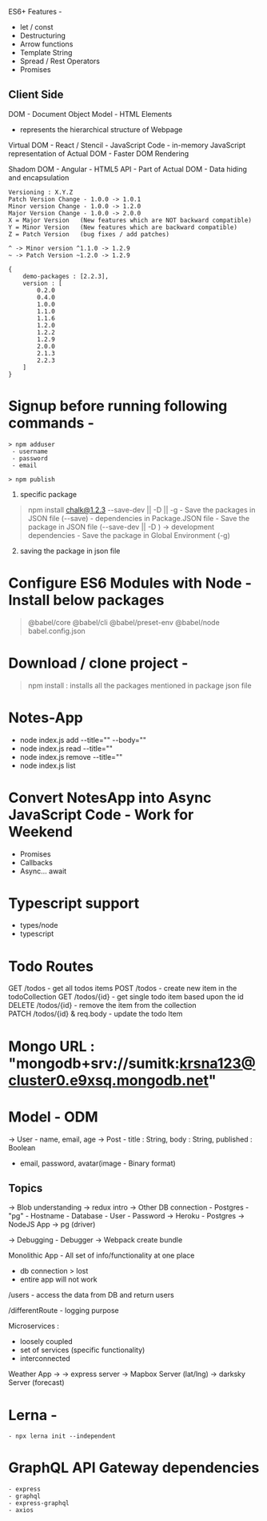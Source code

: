 ES6+ Features - 
- let / const 
- Destructuring
- Arrow functions
- Template String
- Spread / Rest Operators
- Promises 


Client Side
-----------
DOM - Document Object Model - HTML Elements
- represents the hierarchical structure of Webpage

Virtual DOM - React / Stencil - JavaScript Code
	- in-memory JavaScript representation of Actual DOM
	- Faster DOM Rendering

Shadom DOM - Angular - HTML5 API
	- Part of Actual DOM
	- Data hiding and encapsulation



    Versioning : X.Y.Z  
    Patch Version Change - 1.0.0 -> 1.0.1
    Minor version Change - 1.0.0 -> 1.2.0
    Major Version Change - 1.0.0 -> 2.0.0
    X = Major Version   (New features which are NOT backward compatible)
    Y = Minor Version   (New features which are backward compatible)
    Z = Patch Version   (bug fixes / add patches)

    ^ -> Minor version ^1.1.0 -> 1.2.9
    ~ -> Patch Version ~1.2.0 -> 1.2.9

    {
        demo-packages : [2.2.3],
        version : [
            0.2.0
            0.4.0
            1.0.0
            1.1.0
            1.1.6
            1.2.0
            1.2.2
            1.2.9
            2.0.0
            2.1.3
            2.2.3
        ]
    }

# Signup before running following commands -
    > npm adduser
     - username 
     - password
     - email

    > npm publish


1. specific package

> npm install chalk@1.2.3 --save-dev || -D || -g
    - Save the packages in JSON file (--save) - dependencies in Package.JSON file
    - Save the package in JSON file (--save-dev || -D )
        -> development dependencies
    - Save the package in Global Environment (-g)

2. saving the package in json file


# Configure ES6 Modules with Node - Install below packages
> @babel/core @babel/cli @babel/preset-env @babel/node
> babel.config.json


# Download / clone project -
> npm install : installs all the packages mentioned in package json file


# Notes-App
- node index.js add --title="" --body=""
- node index.js read --title=""
- node index.js remove --title=""
- node index.js list

# Convert NotesApp into Async JavaScript Code - Work for Weekend
- Promises
- Callbacks
- Async... await


# Typescript support
- types/node
- typescript



# Todo Routes

GET /todos      - get all todos items
POST /todos     - create new item in the todoCollection 
GET /todos/{id} - get single todo item based upon the id
DELETE /todos/{id}  - remove the item from the collection    
PATCH /todos/{id} & req.body  - update the todo Item


# Mongo URL : "mongodb+srv://sumitk:krsna123@cluster0.e9xsq.mongodb.net"

# Model - ODM
-> User - name, email, age
-> Post - title : String, body : String, published : Boolean

- email, password, avatar(image - Binary format)

Topics
------
-> Blob understanding
-> redux intro
-> Other DB connection - Postgres - "pg"
    - Hostname
    - Database
    - User
    - Password
-> Heroku - Postgres -> NodeJS App -> pg (driver)




-> Debugging - Debugger
-> Webpack create bundle

<!-- SYNERGY2411@OUTLOOK.COM -->


Monolithic App - All set of info/functionality at one place
- db connection > lost
- entire app will not work

/users - access the data from DB and return users

/differentRoute - logging purpose




Microservices : 
- loosely coupled
- set of services (specific functionality)
- interconnected


Weather App -> 
-> express server -> Mapbox Server (lat/lng) -> darksky Server (forecast)


# Lerna - 
    - npx lerna init --independent


# GraphQL API Gateway dependencies
    - express
    - graphql
    - express-graphql
    - axios



























